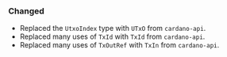 ### Changed

- Replaced the `UtxoIndex` type with `UTxO` from `cardano-api`.
- Replaced many uses of `TxId` with `TxId` from `cardano-api`.
- Replaced many uses of `TxOutRef` with `TxIn` from `cardano-api`.
